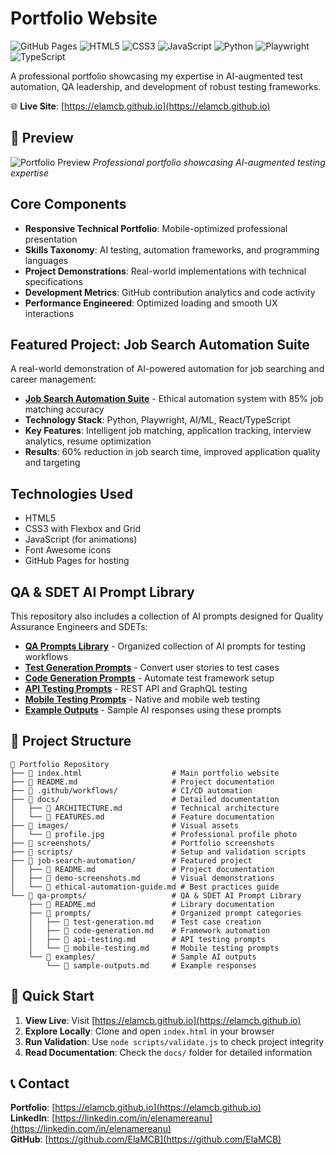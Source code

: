# Portfolio Website

![GitHub Pages](https://img.shields.io/badge/GitHub%20Pages-Live-brightgreen?style=flat-square&logo=github)
![HTML5](https://img.shields.io/badge/HTML5-E34F26?style=flat-square&logo=html5&logoColor=white)
![CSS3](https://img.shields.io/badge/CSS3-1572B6?style=flat-square&logo=css3&logoColor=white)
![JavaScript](https://img.shields.io/badge/JavaScript-F7DF1E?style=flat-square&logo=javascript&logoColor=black)
![Python](https://img.shields.io/badge/Python-3776AB?style=flat-square&logo=python&logoColor=white)
![Playwright](https://img.shields.io/badge/Playwright-2EAD33?style=flat-square&logo=playwright&logoColor=white)
![TypeScript](https://img.shields.io/badge/TypeScript-007ACC?style=flat-square&logo=typescript&logoColor=white)

A professional portfolio showcasing my expertise in AI-augmented test automation, QA leadership, and development of robust testing frameworks.

🌐 **Live Site**: [https://elamcb.github.io](https://elamcb.github.io)

## 📸 Preview

![Portfolio Preview](./screenshots/desktop-hero.png)
*Professional portfolio showcasing AI-augmented testing expertise*

## Core Components

- **Responsive Technical Portfolio**: Mobile-optimized professional presentation
- **Skills Taxonomy**: AI testing, automation frameworks, and programming languages
- **Project Demonstrations**: Real-world implementations with technical specifications  
- **Development Metrics**: GitHub contribution analytics and code activity
- **Performance Engineered**: Optimized loading and smooth UX interactions

## Featured Project: Job Search Automation Suite

A real-world demonstration of AI-powered automation for job searching and career management:

- **[Job Search Automation Suite](./job-search-automation/)** - Ethical automation system with 85% job matching accuracy
- **Technology Stack**: Python, Playwright, AI/ML, React/TypeScript
- **Key Features**: Intelligent job matching, application tracking, interview analytics, resume optimization
- **Results**: 60% reduction in job search time, improved application quality and targeting

## Technologies Used

- HTML5
- CSS3 with Flexbox and Grid
- JavaScript (for animations)
- Font Awesome icons
- GitHub Pages for hosting

## QA & SDET AI Prompt Library

This repository also includes a collection of AI prompts designed for Quality Assurance Engineers and SDETs:

- **[QA Prompts Library](./qa-prompts/)** - Organized collection of AI prompts for testing workflows
- **[Test Generation Prompts](./qa-prompts/prompts/test-generation.md)** - Convert user stories to test cases
- **[Code Generation Prompts](./qa-prompts/prompts/code-generation.md)** - Automate test framework setup
- **[API Testing Prompts](./qa-prompts/prompts/api-testing.md)** - REST API and GraphQL testing
- **[Mobile Testing Prompts](./qa-prompts/prompts/mobile-testing.md)** - Native and mobile web testing
- **[Example Outputs](./qa-prompts/examples/sample-outputs.md)** - Sample AI responses using these prompts

## 📁 Project Structure

```
📁 Portfolio Repository
├── 📄 index.html                    # Main portfolio website
├── 📄 README.md                     # Project documentation
├── 📁 .github/workflows/            # CI/CD automation
├── 📁 docs/                         # Detailed documentation
│   ├── 📄 ARCHITECTURE.md           # Technical architecture
│   └── 📄 FEATURES.md               # Feature documentation
├── 📁 images/                       # Visual assets
│   └── 📄 profile.jpg               # Professional profile photo
├── 📁 screenshots/                  # Portfolio screenshots
├── 📁 scripts/                      # Setup and validation scripts
├── 📁 job-search-automation/        # Featured project
│   ├── 📄 README.md                 # Project documentation
│   ├── 📄 demo-screenshots.md       # Visual demonstrations
│   └── 📄 ethical-automation-guide.md # Best practices guide
└── 📁 qa-prompts/                   # QA & SDET AI Prompt Library
    ├── 📄 README.md                 # Library documentation
    ├── 📁 prompts/                  # Organized prompt categories
    │   ├── 📄 test-generation.md    # Test case creation
    │   ├── 📄 code-generation.md    # Framework automation
    │   ├── 📄 api-testing.md        # API testing prompts
    │   └── 📄 mobile-testing.md     # Mobile testing prompts
    └── 📁 examples/                 # Sample AI outputs
        └── 📄 sample-outputs.md     # Example responses
```

## 🚀 Quick Start

1. **View Live**: Visit [https://elamcb.github.io](https://elamcb.github.io)
2. **Explore Locally**: Clone and open `index.html` in your browser
3. **Run Validation**: Use `node scripts/validate.js` to check project integrity
4. **Read Documentation**: Check the `docs/` folder for detailed information

## 📞 Contact

**Portfolio**: [https://elamcb.github.io](https://elamcb.github.io)  
**LinkedIn**: [https://linkedin.com/in/elenamereanu](https://linkedin.com/in/elenamereanu)  
**GitHub**: [https://github.com/ElaMCB](https://github.com/ElaMCB)
